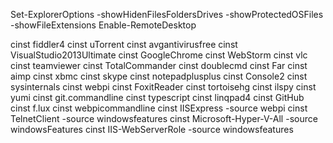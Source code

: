 Set-ExplorerOptions -showHidenFilesFoldersDrives -showProtectedOSFiles -showFileExtensions
Enable-RemoteDesktop

cinst fiddler4
cinst uTorrent
cinst avgantivirusfree
cinst VisualStudio2013Ultimate
cinst GoogleChrome
cinst WebStorm
cinst vlc
cinst teamviewer
cinst TotalCommander
cinst doublecmd
cinst Far
cinst aimp
cinst xbmc
cinst skype
cinst notepadplusplus
cinst Console2
cinst sysinternals
cinst webpi
cinst FoxitReader
cinst tortoisehg
cinst ilspy
cinst yumi
cinst git.commandline
cinst typescript
cinst linqpad4
cinst GitHub
cinst f.lux
cinst webpicommandline
cinst IISExpress -source webpi
cinst TelnetClient -source windowsfeatures
cinst Microsoft-Hyper-V-All -source windowsFeatures
cinst IIS-WebServerRole -source windowsfeatures
